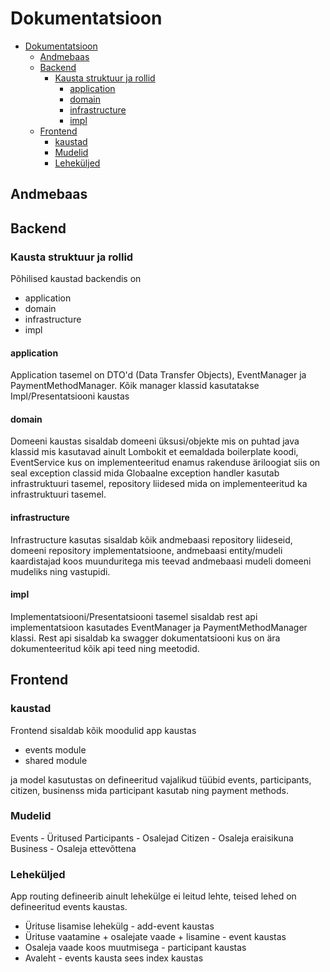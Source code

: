 # Dokumentatsioon

- [Dokumentatsioon](#dokumentatsioon)
  - [Andmebaas](#andmebaas)
  - [Backend](#backend)
    - [Kausta struktuur ja rollid](#kausta-struktuur-ja-rollid)
      - [application](#application)
      - [domain](#domain)
      - [infrastructure](#infrastructure)
      - [impl](#impl)
  - [Frontend](#frontend)
    - [kaustad](#kaustad)
    - [Mudelid](#mudelid)
    - [Leheküljed](#leheküljed)


## Andmebaas

## Backend

### Kausta struktuur ja rollid

Põhilised kaustad backendis on

- application
- domain
- infrastructure
- impl

#### application

Application tasemel on DTO'd (Data Transfer Objects),
EventManager ja PaymentMethodManager. Kõik manager klassid kasutatakse Impl/Presentatsiooni kaustas

#### domain

Domeeni kaustas sisaldab domeeni üksusi/objekte mis on puhtad java klassid mis kasutavad ainult Lombokit et eemaldada boilerplate koodi, EventService kus on implementeeritud enamus rakenduse äriloogiat siis on seal exception classid mida Globaalne exception handler kasutab infrastruktuuri tasemel, repository liidesed mida on implementeeritud ka infrastruktuuri tasemel.

#### infrastructure

Infrastructure kasutas sisaldab kõik andmebaasi repository liideseid, domeeni repository implementatsioone, andmebaasi entity/mudeli kaardistajad koos muunduritega mis teevad andmebaasi mudeli domeeni mudeliks ning vastupidi.

#### impl

Implementatsiooni/Presentatsiooni tasemel sisaldab rest api implementatsioon kasutades EventManager ja PaymentMethodManager klassi. Rest api sisaldab ka swagger dokumentatsiooni kus on ära dokumenteeritud kõik api teed ning meetodid.

## Frontend

### kaustad

Frontend sisaldab kõik moodulid app kaustas

- events module
- shared module

ja model kasutustas on defineeritud vajalikud tüübid events, participants, citizen, businenss mida participant kasutab ning payment methods.

### Mudelid

Events - Üritused
Participants - Osalejad
Citizen - Osaleja eraisikuna
Business - Osaleja ettevõttena

### Leheküljed

App routing defineerib ainult lehekülge ei leitud lehte,
teised lehed on defineeritud events kaustas.

- Ürituse lisamise lehekülg - add-event kaustas
- Ürituse vaatamine + osalejate vaade + lisamine - event kaustas
- Osaleja vaade koos muutmisega - participant kaustas
- Avaleht - events kausta sees index kaustas